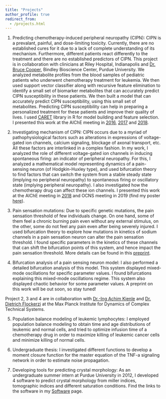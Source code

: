 ```yaml
---
title: "Projects"
author_profile: true
redirect_from: 
  - /projects.html
---
```



1. Predicting chemotherapy-induced peripheral neuropathy (CIPN): CIPN is a prevalant, painful, and dose-limiting toxicity. Currently, there are no established cures for it due to a lack of complete understanding of its mechanism. Furthermore, different patients react differently to the treatment and there are no established predictors of CIPN. This project is in collaboration with clinicians at Riley Hospital, Indianapolis and [Dr. Bruce Cooper](https://www.purdue.edu/discoverypark/bioscience/directory/view.php?id=2367), Bindley Bioscience Center, Purdue University. We analyzed metabolite profiles from the blood samples of pediatric patients who underwent chemotherapy treatment for leukemia. We then used support vector classifier along with recursive feature elimination to identify a small set of biomarker metabolites that can accurately predict CIPN susceptibility in these patients. We then built a model that can accurately predict CIPN susceptibility, using this small set of metabolites. Predicting CIPN susceptibility can help in preparing a personalized treatment for these patients and improve their quality of lives. I used [CARET](http://topepo.github.io/caret/index.html) library in R for model building and feature selection. I presented this work at the AIChE meeting in [2016](https://www.aiche.org/conferences/aiche-annual-meeting/2016/proceeding/paper/229ab-pharmacometabonomics-approach-early-prediction-neuropathy), [2017](https://www.aiche.org/conferences/aiche-annual-meeting/2017/proceeding/paper/192ae-pharmacometabonomics-approach-early-prediction-neuropathy) and [2018](https://www.aiche.org/conferences/aiche-annual-meeting/2018/proceeding/paper/662e-pharmacometabonomics-approach-early-prediction-chemotherapy-induced-peripheral-neuropathy).    

2. Investigating mechanism of CIPN: CIPN occurs due to a myriad of pathophysiological factors such as alterations in expressions of voltage-gated ion channels, calcium signaling, blockage of axonal transport, etc. All these factors are interlinked in a complex fashion. In my work, I analyzed the role of different voltage-gated ion channels in inducing spontaneous firing: an indicator of peripheral neuropathy. For this, I analyzed a mathematical model representing dynamics of a pain-sensing neuron (of Hodgkin-Huxley type), and used bifurcation theory to find factors that can switch the system from a stable steady state (implying no peripheral neuropathy) to spontaneous firing or oscillatory state (implying peripheral neuropathy). I also investigated how the chemotherapy drug can affect these ion channels. I presented this work at the AIChE meeting in [2018](https://www.aiche.org/conferences/aiche-annual-meeting/2018/proceeding/paper/720a-integrative-mathematical-model-investigate-chemotherapy-induced-peripheral-neuropathy-through) and OCNS meeting in 2019 (find my poster [here](https://ocns.memberclicks.net/assets/CNS_Meetings/CNS2019/Posters/P256.pdf)).    

3. Pain sensation mutations: Due to specific genetic mutations, the pain sensation threshold of few individuals change. On one hand, some of them feel a chronic burning pain even without any external stimulus, on the other, some do not feel any pain even after being severely injured. I used bifurcation theory to explore how mutations in kinetics of sodium channels in a pain sensation neuron can alter the pain sensation threshold. I found specific parameters in the kinetics of these channels that can shift the bifurcation points of this system, and hence impact the pain sensation threshold. More details can be found in this [preprint](https://www.biorxiv.org/content/10.1101/757187v1).    

4. Bifurcation analysis of a pain sensing neuron model: I also performed a detailed bifurcation analysis of this model. This system displayed mixed-mode oscillations for specific parameter values. I found bifurcations explaining this mixed-mode oscillations regime. This system also displayed chaotic behavior for some parameter values. A preprint on this work will be out soon, so stay tuned!    

Project 2, 3 and 4 are in collaboration with [Dr.-Ing Achim Kienle](https://www.mpi-magdeburg.mpg.de/person/26623/16306) and [Dr. Dietrich Flockerzi](http://www2.mpi-magdeburg.mpg.de/old/people/flocke/index.html) at the Max Planck Institute for Dynamics of Complex Technical Systems.   

5. Population balance modeling of leukemic lymphocytes: I employed population balance modeling to obtain time and age distributions of leukemic and normal cells, and tried to optimize infusion time of a chemotherapy drug in order to maximize killing of leukemic cancer cells and minimize killing of normal cells.  

7. Undergraduate thesis: I investigated different functions to develop a moment closure function for the master equation of the TNF-a signaling network in order to estimate noise propagation. 

6. Developing tools for predicting crystal morphology: As an undergraduate summer intern at Purdue University in 2012, I developed 4 software to predict crystal morphology from miller indices, tomographic indices and different saturation conditions. Find the links to the software in my [Software](https://parulv1.github.io/software) page.


